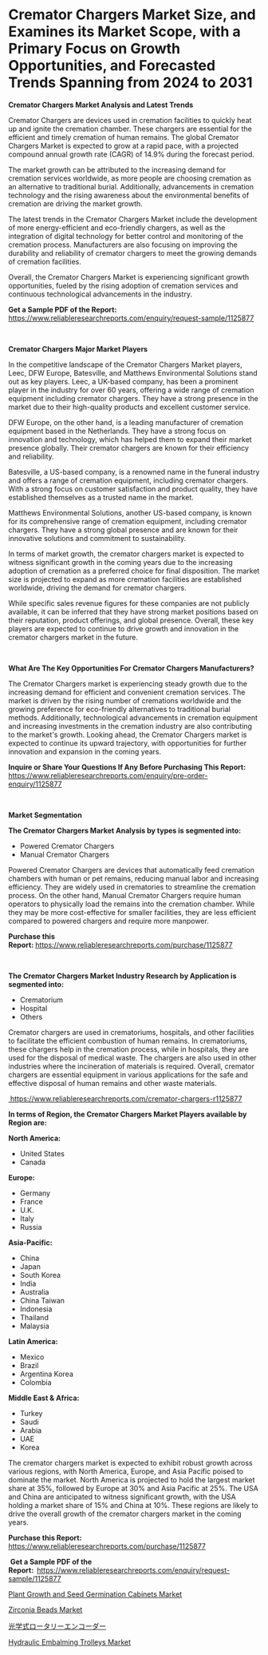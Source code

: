 <p><h1>Cremator Chargers Market Size, and Examines its Market Scope, with a Primary Focus on Growth Opportunities, and Forecasted Trends Spanning from 2024 to 2031</h1></p><p><strong>Cremator Chargers Market Analysis and Latest Trends</strong></p>
<p><p>Cremator Chargers are devices used in cremation facilities to quickly heat up and ignite the cremation chamber. These chargers are essential for the efficient and timely cremation of human remains. The global Cremator Chargers Market is expected to grow at a rapid pace, with a projected compound annual growth rate (CAGR) of 14.9% during the forecast period. </p><p>The market growth can be attributed to the increasing demand for cremation services worldwide, as more people are choosing cremation as an alternative to traditional burial. Additionally, advancements in cremation technology and the rising awareness about the environmental benefits of cremation are driving the market growth.</p><p>The latest trends in the Cremator Chargers Market include the development of more energy-efficient and eco-friendly chargers, as well as the integration of digital technology for better control and monitoring of the cremation process. Manufacturers are also focusing on improving the durability and reliability of cremator chargers to meet the growing demands of cremation facilities.</p><p>Overall, the Cremator Chargers Market is experiencing significant growth opportunities, fueled by the rising adoption of cremation services and continuous technological advancements in the industry.</p></p>
<p><strong>Get a Sample PDF of the Report:&nbsp;</strong> <a href="https://www.reliableresearchreports.com/enquiry/request-sample/1125877">https://www.reliableresearchreports.com/enquiry/request-sample/1125877</a></p>
<p>&nbsp;</p>
<p><strong>Cremator Chargers Major Market Players</strong></p>
<p><p>In the competitive landscape of the Cremator Chargers Market players, Leec, DFW Europe, Batesville, and Matthews Environmental Solutions stand out as key players. Leec, a UK-based company, has been a prominent player in the industry for over 60 years, offering a wide range of cremation equipment including cremator chargers. They have a strong presence in the market due to their high-quality products and excellent customer service.</p><p>DFW Europe, on the other hand, is a leading manufacturer of cremation equipment based in the Netherlands. They have a strong focus on innovation and technology, which has helped them to expand their market presence globally. Their cremator chargers are known for their efficiency and reliability.</p><p>Batesville, a US-based company, is a renowned name in the funeral industry and offers a range of cremation equipment, including cremator chargers. With a strong focus on customer satisfaction and product quality, they have established themselves as a trusted name in the market.</p><p>Matthews Environmental Solutions, another US-based company, is known for its comprehensive range of cremation equipment, including cremator chargers. They have a strong global presence and are known for their innovative solutions and commitment to sustainability.</p><p>In terms of market growth, the cremator chargers market is expected to witness significant growth in the coming years due to the increasing adoption of cremation as a preferred choice for final disposition. The market size is projected to expand as more cremation facilities are established worldwide, driving the demand for cremator chargers.</p><p>While specific sales revenue figures for these companies are not publicly available, it can be inferred that they have strong market positions based on their reputation, product offerings, and global presence. Overall, these key players are expected to continue to drive growth and innovation in the cremator chargers market in the future.</p></p>
<p>&nbsp;</p>
<p><strong>What Are The Key Opportunities For Cremator Chargers Manufacturers?</strong></p>
<p><p>The Cremator Chargers market is experiencing steady growth due to the increasing demand for efficient and convenient cremation services. The market is driven by the rising number of cremations worldwide and the growing preference for eco-friendly alternatives to traditional burial methods. Additionally, technological advancements in cremation equipment and increasing investments in the cremation industry are also contributing to the market's growth. Looking ahead, the Cremator Chargers market is expected to continue its upward trajectory, with opportunities for further innovation and expansion in the coming years.</p></p>
<p><strong>Inquire or Share Your Questions If Any Before Purchasing This Report:</strong> <a href="https://www.reliableresearchreports.com/enquiry/pre-order-enquiry/1125877">https://www.reliableresearchreports.com/enquiry/pre-order-enquiry/1125877</a></p>
<p>&nbsp;</p>
<p><strong>Market Segmentation</strong></p>
<p><strong>The Cremator Chargers Market Analysis by types is segmented into:</strong></p>
<p><ul><li>Powered Cremator Chargers</li><li>Manual Cremator Chargers</li></ul></p>
<p><p>Powered Cremator Chargers are devices that automatically feed cremation chambers with human or pet remains, reducing manual labor and increasing efficiency. They are widely used in crematories to streamline the cremation process. On the other hand, Manual Cremator Chargers require human operators to physically load the remains into the cremation chamber. While they may be more cost-effective for smaller facilities, they are less efficient compared to powered chargers and require more manpower.</p></p>
<p><strong>Purchase this Report:&nbsp;</strong><a href="https://www.reliableresearchreports.com/purchase/1125877">https://www.reliableresearchreports.com/purchase/1125877</a></p>
<p>&nbsp;</p>
<p><strong>The Cremator Chargers Market Industry Research by Application is segmented into:</strong></p>
<p><ul><li>Crematorium</li><li>Hospital</li><li>Others</li></ul></p>
<p><p>Cremator chargers are used in crematoriums, hospitals, and other facilities to facilitate the efficient combustion of human remains. In crematoriums, these chargers help in the cremation process, while in hospitals, they are used for the disposal of medical waste. The chargers are also used in other industries where the incineration of materials is required. Overall, cremator chargers are essential equipment in various applications for the safe and effective disposal of human remains and other waste materials.</p></p>
<p><a href="https://www.reliableresearchreports.com/cremator-chargers-r1125877">&nbsp;https://www.reliableresearchreports.com/cremator-chargers-r1125877</a></p>
<p><strong>In terms of Region, the Cremator Chargers Market Players available by Region are:</strong></p>
<p>
    <p> <strong> North America: </strong>
        <ul>
            <li>United States</li>
            <li>Canada</li>
        </ul>
        </p> 
    <p> <strong> Europe: </strong>
        <ul>
            <li>Germany</li>
            <li>France</li>
            <li>U.K.</li>
            <li>Italy</li>
            <li>Russia</li>
        </ul>
        </p> 
    <p> <strong> Asia-Pacific: </strong>
        <ul>
            <li>China</li>
            <li>Japan</li>
            <li>South Korea</li>
            <li>India</li>
            <li>Australia</li>
            <li>China Taiwan</li>
            <li>Indonesia</li>
            <li>Thailand</li>
            <li>Malaysia</li>
        </ul>
        </p> 
    <p> <strong> Latin America: </strong>
        <ul>
            <li>Mexico</li>
            <li>Brazil</li>
            <li>Argentina Korea</li>
            <li>Colombia</li>
        </ul>
        </p> 
    <p> <strong> Middle East & Africa: </strong>
        <ul>
            <li>Turkey</li>
            <li>Saudi</li>
            <li>Arabia</li>
            <li>UAE</li>
            <li>Korea</li>
        </ul>
    </p>
    </p>
<p><p>The cremator chargers market is expected to exhibit robust growth across various regions, with North America, Europe, and Asia Pacific poised to dominate the market. North America is projected to hold the largest market share at 35%, followed by Europe at 30% and Asia Pacific at 25%. The USA and China are anticipated to witness significant growth, with the USA holding a market share of 15% and China at 10%. These regions are likely to drive the overall growth of the cremator chargers market in the coming years.</p></p>
<p><strong>Purchase this Report: </strong><a href="https://www.reliableresearchreports.com/purchase/1125877">https://www.reliableresearchreports.com/purchase/1125877</a></p>
<p>&nbsp;<strong>Get a Sample PDF of the Report:&nbsp;&nbsp;</strong><a href="https://www.reliableresearchreports.com/enquiry/request-sample/1125877">https://www.reliableresearchreports.com/enquiry/request-sample/1125877</a></p>
<p><strong></strong></p>
<p><p><a href="https://github.com/jaidynmorantestelletmjzya/Market-Research-Report-List-2/blob/main/plant-growth-and-seed-germination-cabinets-market.md">Plant Growth and Seed Germination Cabinets Market</a></p><p><a href="https://issuu.com/reportprime-2/docs/zirconia-beads-market-size-2030.pptx">Zirconia Beads Market</a></p><p><a href="https://medium.com/@reannakling/%E5%85%89%E5%AD%A6%E3%83%AD%E3%83%BC%E3%82%BF%E3%83%AA%E3%83%BC%E3%82%A8%E3%83%B3%E3%82%B3%E3%83%BC%E3%83%80%E3%83%BC%E5%B8%82%E5%A0%B4%E3%81%AE%E8%A6%8F%E6%A8%A1-%E5%B8%82%E5%A0%B4%E5%B1%95%E6%9C%9B%E3%81%A8%E5%B8%82%E5%A0%B4%E4%BA%88%E6%B8%AC-2024%E5%B9%B4%E3%81%8B%E3%82%892031%E5%B9%B4%E3%81%BE%E3%81%A7-d6a38a65ec71">光学式ロータリーエンコーダー</a></p><p><a href="https://github.com/ruddyyedelwadw/Market-Research-Report-List-2/blob/main/hydraulic-embalming-trolleys-market.md">Hydraulic Embalming Trolleys Market</a></p></p>